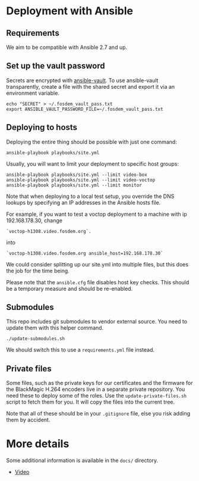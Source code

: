 # Deployment with Ansible

## Requirements

We aim to be compatible with Ansible 2.7 and up.

## Set up the vault password

Secrets are encrypted with [ansible-vault](http://docs.ansible.com/ansible/playbooks_vault.html).
To use ansible-vault transparently, create a file with the shared secret and
export it via an environment variable.

    echo "SECRET" > ~/.fosdem_vault_pass.txt
    export ANSIBLE_VAULT_PASSWORD_FILE=~/.fosdem_vault_pass.txt

## Deploying to hosts

Deploying the entire thing should be possible with just one command:

    ansible-playbook playbooks/site.yml

Usually, you will want to limit your deployment to specific host groups:

    ansible-playbook playbooks/site.yml --limit video-box
    ansible-playbook playbooks/site.yml --limit video-voctop
    ansible-playbook playbooks/site.yml --limit monitor

Note that when deploying to a local test setup, you override the DNS lookups
by specifying an IP addresses in the Ansible hosts file.

For example, if you want to test a voctop deployment to a machine with ip
192.168.178.30, change

    `voctop-h1308.video.fosdem.org`.

into

    `voctop-h1308.video.fosdem.org ansible_host=192.168.178.30`

We could consider splitting up our site.yml into multiple files, but this does
the job for the time being.

Please note that the `ansible.cfg` file disables host key checks. This should be
a temporary measure and should be re-enabled.

## Submodules

This repo includes git submodules to vendor external source. You need to update
them with this helper command.

    ./update-submodules.sh

We should switch this to use a `requirements.yml` file instead.

## Private files

Some files, such as the private keys for our certificates and the firmware for
the BlackMagic H.264 encoders live in a separate private repository. You need
these to deploy some of the roles. Use the `update-private-files.sh` script to
fetch them for you. It will copy the files into the current tree.

Note that all of these should be in your `.gitignore` file, else you risk adding
them by accident.

# More details

Some additional information is available in the `docs/` directory.

* [Video](docs/video.md)

